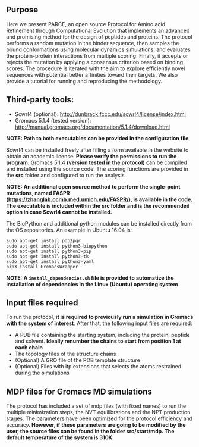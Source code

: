 ## Purpose

Here we present PARCE, an open source Protocol for Amino acid Refinement through Computational Evolution that implements an advanced and promising method for the design of peptides and proteins. The protocol performs a random mutation in the binder sequence, then samples the bound conformations using molecular dynamics simulations, and evaluates the protein-protein interactions from multiple scoring. Finally, it accepts or rejects the mutation by applying a consensus criterion based on binding scores. The procedure is iterated with the aim to explore efficiently novel sequences with potential better affinities toward their targets. We also provide a tutorial for running and reproducing the methodology.

## Third-party tools:

- Scwrl4 (optional): http://dunbrack.fccc.edu/scwrl4/license/index.html
- Gromacs 5.1.4 (tested version): http://manual.gromacs.org/documentation/5.1.4/download.html

**NOTE: Path to both executables can be provided in the configuration file**

Scwrl4 can be installed freely after filling a form available in the website to obtain an academic license. **Please verify the permissions to run the program**. Gromacs 5.1.4 **(version tested in the protocol)** can be compiled and installed using the source code. The scoring functions are provided in the **src** folder and configured to run the analysis. 

**NOTE: An additional open source method to perform the single-point mutations, named FASPR (https://zhanglab.ccmb.med.umich.edu/FASPR/), is available in the code. The executable is included within the src folder and is the recommended option in case Scwrl4 cannot be installed.**

The BioPython and additional python modules can be installed directly from the OS repositories. An example in Ubuntu 16.04 is:

```
sudo apt-get install pdb2pqr
sudo apt-get install python3-biopython
sudo apt-get install python3-pip
sudo apt-get install python3-tk
sudo apt-get install python3-yaml
pip3 install GromacsWrapper
```

**NOTE: A `install_dependencies.sh` file is provided to automatize the installation of dependencies in the Linux (Ubuntu) operating system**

## Input files required

To run the protocol, **it is required to previously run a simulation in Gromacs with the system of interest**. After that, the following input files are required:

- A PDB file containing the starting system, including the protein, peptide and solvent. **Ideally renumber the chains to start from position 1 at each chain**
- The topology files of the structure chains
- (Optional) A GRO file of the PDB template structure
- (Optional) Files with itp extensions that selects the atoms restrained during the simulations

## MDP files for Gromacs MD simulations

The protocol has included a set of mdp files (with fixed names) to run the multiple minimization steps, the NVT equilibrations and the NPT production stages. The parameters have been optimized for the protocol efficiency and accuracy. **However, if these parameters are going to be modified by the user, the source files can be found in the folder src/start/mdp. The default temperature of the system is 310K.**

